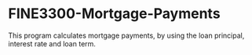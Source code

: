 # FINE3300-Mortgage-Payments
This program calculates mortgage payments, by using the loan principal, interest rate and loan term.
